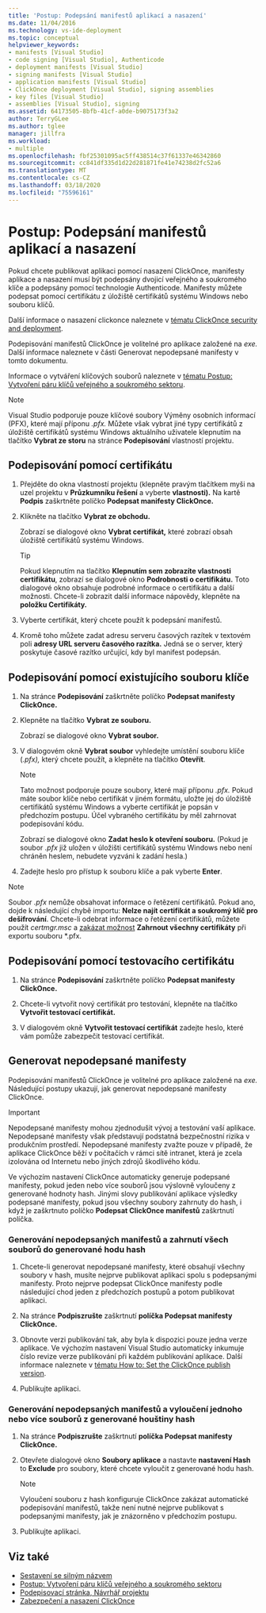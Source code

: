 ```yaml
---
title: 'Postup: Podepsání manifestů aplikací a nasazení'
ms.date: 11/04/2016
ms.technology: vs-ide-deployment
ms.topic: conceptual
helpviewer_keywords:
- manifests [Visual Studio]
- code signing [Visual Studio], Authenticode
- deployment manifests [Visual Studio]
- signing manifests [Visual Studio]
- application manifests [Visual Studio]
- ClickOnce deployment [Visual Studio], signing assemblies
- key files [Visual Studio]
- assemblies [Visual Studio], signing
ms.assetid: 64173505-8bfb-41cf-a0de-b9075173f3a2
author: TerryGLee
ms.author: tglee
manager: jillfra
ms.workload:
- multiple
ms.openlocfilehash: fbf25301095ac5ff438514c37f61337e46342860
ms.sourcegitcommit: cc841df335d1d22d281871fe41e74238d2fc52a6
ms.translationtype: MT
ms.contentlocale: cs-CZ
ms.lasthandoff: 03/18/2020
ms.locfileid: "75596161"
---
```

# <a name="how-to-sign-application-and-deployment-manifests"></a>Postup: Podepsání manifestů aplikací a nasazení

Pokud chcete publikovat aplikaci pomocí nasazení ClickOnce, manifesty aplikace a nasazení musí být podepsány dvojicí veřejného a soukromého klíče a podepsány pomocí technologie Authenticode. Manifesty můžete podepsat pomocí certifikátu z úložiště certifikátů systému Windows nebo souboru klíčů.

Další informace o nasazení clickonce naleznete v [tématu ClickOnce security and deployment](../deployment/clickonce-security-and-deployment.md).

Podepisování manifestů ClickOnce je volitelné pro aplikace založené na *exe.* Další informace naleznete v části Generovat nepodepsané manifesty v tomto dokumentu.

Informace o vytváření klíčových souborů naleznete v [tématu Postup: Vytvoření páru klíčů veřejného a soukromého sektoru](/dotnet/framework/app-domains/how-to-create-a-public-private-key-pair).

> [!NOTE]
> Visual Studio podporuje pouze klíčové soubory Výměny osobních informací (PFX), které mají příponu *.pfx.* Můžete však vybrat jiné typy certifikátů z úložiště certifikátů systému Windows aktuálního uživatele klepnutím na tlačítko **Vybrat ze storu** na stránce **Podepisování** vlastností projektu.

## <a name="sign-using-a-certificate"></a>Podepisování pomocí certifikátu

1. Přejděte do okna vlastností projektu (klepněte pravým tlačítkem myši na uzel projektu v **Průzkumníku řešení** a vyberte **vlastnosti).** Na kartě **Podpis** zaškrtněte políčko **Podepsat manifesty ClickOnce.**

2. Klikněte na tlačítko **Vybrat ze obchodu.**

     Zobrazí se dialogové okno **Vybrat certifikát,** které zobrazí obsah úložiště certifikátů systému Windows.

    > [!TIP]
    > Pokud klepnutím na tlačítko **Klepnutím sem zobrazíte vlastnosti certifikátu**, zobrazí se dialogové okno **Podrobnosti o certifikátu.** Toto dialogové okno obsahuje podrobné informace o certifikátu a další možnosti. Chcete-li zobrazit další informace nápovědy, klepněte na **položku Certifikáty.**

3. Vyberte certifikát, který chcete použít k podepsání manifestů.

4. Kromě toho můžete zadat adresu serveru časových razítek v textovém poli **adresy URL serveru časového razítka.** Jedná se o server, který poskytuje časové razítko určující, kdy byl manifest podepsán.

## <a name="sign-using-an-existing-key-file"></a>Podepisování pomocí existujícího souboru klíče

1. Na stránce **Podepisování** zaškrtněte políčko **Podepsat manifesty ClickOnce.**

2. Klepněte na tlačítko **Vybrat ze souboru.**

     Zobrazí se dialogové okno **Vybrat soubor.**

3. V dialogovém okně **Vybrat soubor** vyhledejte umístění souboru klíče (*.pfx),* který chcete použít, a klepněte na tlačítko **Otevřít**.

    > [!NOTE]
    > Tato možnost podporuje pouze soubory, které mají příponu *.pfx.* Pokud máte soubor klíče nebo certifikát v jiném formátu, uložte jej do úložiště certifikátů systému Windows a vyberte certifikát je popsán v předchozím postupu. Účel vybraného certifikátu by měl zahrnovat podepisování kódu.

     Zobrazí se dialogové okno **Zadat heslo k otevření souboru.** (Pokud je soubor *.pfx* již uložen v úložišti certifikátů systému Windows nebo není chráněn heslem, nebudete vyzváni k zadání hesla.)

4. Zadejte heslo pro přístup k souboru klíče a pak vyberte **Enter**.

> [!NOTE]
> Soubor *.pfx* nemůže obsahovat informace o řetězení certifikátů. Pokud ano, dojde k následující chybě importu: **Nelze najít certifikát a soukromý klíč pro dešifrování**. Chcete-li odebrat informace o řetězení certifikátů, můžete použít *certmgr.msc* a [zakázat možnost](/previous-versions/aa730868(v=vs.80)) **Zahrnout všechny certifikáty** při exportu souboru *.pfx.

## <a name="sign-using-a-test-certificate"></a>Podepisování pomocí testovacího certifikátu

1. Na stránce **Podepisování** zaškrtněte políčko **Podepsat manifesty ClickOnce.**

2. Chcete-li vytvořit nový certifikát pro testování, klepněte na tlačítko **Vytvořit testovací certifikát.**

3. V dialogovém okně **Vytvořit testovací certifikát** zadejte heslo, které vám pomůže zabezpečit testovací certifikát.

## <a name="generate-unsigned-manifests"></a>Generovat nepodepsané manifesty

Podepisování manifestů ClickOnce je volitelné pro aplikace založené na *exe.* Následující postupy ukazují, jak generovat nepodepsané manifesty ClickOnce.

> [!IMPORTANT]
> Nepodepsané manifesty mohou zjednodušit vývoj a testování vaší aplikace. Nepodepsané manifesty však představují podstatná bezpečnostní rizika v produkčním prostředí. Nepodepsané manifesty zvažte pouze v případě, že aplikace ClickOnce běží v počítačích v rámci sítě intranet, která je zcela izolována od Internetu nebo jiných zdrojů škodlivého kódu.

Ve výchozím nastavení ClickOnce automaticky generuje podepsané manifesty, pokud jeden nebo více souborů jsou výslovně vyloučeny z generované hodnoty hash. Jinými slovy publikování aplikace výsledky podepsané manifesty, pokud jsou všechny soubory zahrnuty do hash, i když je zaškrtnuto políčko **Podepsat ClickOnce manifestů** zaškrtnutí políčka.

### <a name="to-generate-unsigned-manifests-and-include-all-files-in-the-generated-hash"></a>Generování nepodepsaných manifestů a zahrnutí všech souborů do generované hodu hash

1. Chcete-li generovat nepodepsané manifesty, které obsahují všechny soubory v hash, musíte nejprve publikovat aplikaci spolu s podepsanými manifesty. Proto nejprve podepsat ClickOnce manifesty podle následující chod jeden z předchozích postupů a potom publikovat aplikaci.

2. Na stránce **Podpiszrušte** zaškrtnutí **políčka Podepsat manifesty ClickOnce.**

3. Obnovte verzi publikování tak, aby byla k dispozici pouze jedna verze aplikace. Ve výchozím nastavení Visual Studio automaticky inkumuje číslo revize verze publikování při každém publikování aplikace. Další informace naleznete v [tématu How to: Set the ClickOnce publish version](../deployment/how-to-set-the-clickonce-publish-version.md).

4. Publikujte aplikaci.

### <a name="to-generate-unsigned-manifests-and-exclude-one-or-more-files-from-the-generated-hash"></a>Generování nepodepsaných manifestů a vyloučení jednoho nebo více souborů z generované houštiny hash

1. Na stránce **Podpiszrušte** zaškrtnutí **políčka Podepsat manifesty ClickOnce.**

2. Otevřete dialogové okno **Soubory aplikace** a nastavte **nastavení Hash** to **Exclude** pro soubory, které chcete vyloučit z generované hodu hash.

    > [!NOTE]
    > Vyloučení souboru z hash konfiguruje ClickOnce zakázat automatické podepisování manifestů, takže není nutné nejprve publikovat s podepsanými manifesty, jak je znázorněno v předchozím postupu.

3. Publikujte aplikaci.

## <a name="see-also"></a>Viz také

- [Sestavení se silným názvem](/dotnet/framework/app-domains/strong-named-assemblies)
- [Postup: Vytvoření páru klíčů veřejného a soukromého sektoru](/dotnet/framework/app-domains/how-to-create-a-public-private-key-pair)
- [Podepisovací stránka, Návrhář projektu](../ide/reference/signing-page-project-designer.md)
- [Zabezpečení a nasazení ClickOnce](../deployment/clickonce-security-and-deployment.md)
